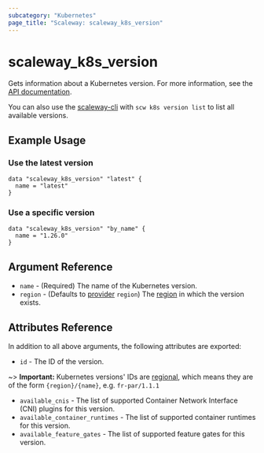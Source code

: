 ```yaml
---
subcategory: "Kubernetes"
page_title: "Scaleway: scaleway_k8s_version"
---
```


# scaleway_k8s_version

Gets information about a Kubernetes version.
For more information, see the [API documentation](https://developers.scaleway.com/en/products/k8s/api).

You can also use the [scaleway-cli](https://github.com/scaleway/scaleway-cli) with `scw k8s version list` to list all available versions.

## Example Usage

### Use the latest version

```hcl
data "scaleway_k8s_version" "latest" {
  name = "latest"
}
```

### Use a specific version

```hcl
data "scaleway_k8s_version" "by_name" {
  name = "1.26.0"
}
```

## Argument Reference

- `name` - (Required) The name of the Kubernetes version.
- `region` - (Defaults to [provider](../index.md) `region`) The [region](../guides/regions_and_zones.md#regions) in which the version exists.

## Attributes Reference

In addition to all above arguments, the following attributes are exported:

- `id` - The ID of the version.

~> **Important:** Kubernetes versions' IDs are [regional](../guides/regions_and_zones.md#resource-ids), which means they are of the form `{region}/{name}`, e.g. `fr-par/1.1.1`

- `available_cnis` - The list of supported Container Network Interface (CNI) plugins for this version.
- `available_container_runtimes` - The list of supported container runtimes for this version.
- `available_feature_gates` - The list of supported feature gates for this version.
